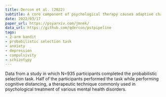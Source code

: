 ```yaml
---
title: Dercon et al. (2022)
subtitle: A core component of psychological therapy causes adaptive changes in computational learning mechanisms
date: 2022/03/17
paper_url: https://psyarxiv.com/jmnek/
data_url: https://github.com/qdercon/pstpipeline
tags:
- 2-arm bandit
- probabilistic selection task
- anxiety
- depression
- compulsivity
- schizotypy
---
```


Data from a study in which N=935 participants completed the probabilistic selection task. Half of the participants performed the task while performing cognitive distancing, a therapeutic technique commonly used in psychological treatment of various mental health disorders.
